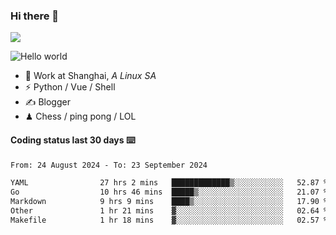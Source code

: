 ### Hi there 👋
![](https://komarev.com/ghpvc/?username=Xuhandsome)


<img src="https://github-readme-stats.vercel.app/api?username=XuHandsome&show_icons=true&theme=merko" alt="Hello world">

<br/>

- 🍻  Work at Shanghai, _A Linux SA_
- ⚡  Python / Vue / Shell
- ✍️  Blogger
- ♟  Chess / ping pong / LOL

#### Coding status last 30 days ⌨️

<!--START_SECTION:waka-->

```txt
From: 24 August 2024 - To: 23 September 2024

YAML                27 hrs 2 mins   █████████████▒░░░░░░░░░░░   52.87 %
Go                  10 hrs 46 mins  █████▒░░░░░░░░░░░░░░░░░░░   21.07 %
Markdown            9 hrs 9 mins    ████▒░░░░░░░░░░░░░░░░░░░░   17.90 %
Other               1 hr 21 mins    ▓░░░░░░░░░░░░░░░░░░░░░░░░   02.64 %
Makefile            1 hr 18 mins    ▓░░░░░░░░░░░░░░░░░░░░░░░░   02.57 %
```

<!--END_SECTION:waka-->
